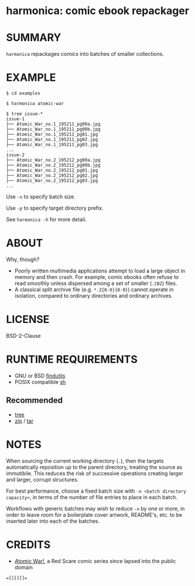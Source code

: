# harmonica: comic ebook repackager

# SUMMARY

`harmonica` repackages comics into batches of smaller collections.

# EXAMPLE

```console
$ cd examples

$ harmonica atomic-war

$ tree issue-*
issue-1
├── Atomic_War_no.1_195211_pg00a.jpg
├── Atomic_War_no.1_195211_pg00b.jpg
├── Atomic_War_no.1_195211_pg01.jpg
├── Atomic_War_no.1_195211_pg02.jpg
├── Atomic_War_no.1_195211_pg03.jpg
...
issue-2
├── Atomic_War_no.2_195212_pg00a.jpg
├── Atomic_War_no.2_195212_pg00b.jpg
├── Atomic_War_no.2_195212_pg01.jpg
├── Atomic_War_no.2_195212_pg02.jpg
├── Atomic_War_no.2_195212_pg03.jpg
...
```

Use `-n` to specify batch size.

Use `-p` to specify target directory prefix.

See `harmonica -h` for more detail.

# ABOUT

Why, though?

* Poorly written multimedia applications attempt to load a large object in memory and then crash. For example, comic ebooks often refuse to read smoothly unless dispersed among a set of smaller (`.CBZ`) files.
* A classical split archive file (e.g. `*.Z{0-9}{0-9}`) cannot operate in isolation, compared to ordinary directories and ordinary archives.

# LICENSE

BSD-2-Clause

# RUNTIME REQUIREMENTS

* GNU or BSD [findutils](https://en.wikipedia.org/wiki/Find_(Unix))
* POSIX compatible [sh](https://pubs.opengroup.org/onlinepubs/9699919799/utilities/sh.html)

## Recommended

* [tree](https://linux.die.net/man/1/tree)
* [zip](https://linux.die.net/man/1/zip) / [tar](https://en.wikipedia.org/wiki/Tar_(computing))

# NOTES

When sourcing the current working directory (`.`), then the targets automatically reposition up to the parent directory, treating the source as immutibile. This reduces the risk of successive operations creating larger and larger, corrupt structures.

For best performance, choose a fixed batch size with `-n <batch directory capacity>`, in terms of the number of file entries to place in each batch.

Workflows with generic batches may wish to reduce `-n` by one or more, in order to leave room for a boilerplate cover artwork, README's, etc. to be inserted later into each of the batches.

# CREDITS

* [Atomic War!](https://en.wikisource.org/wiki/Atomic_War!), a Red Scare comic series since lapsed into the public domain

```text
=[][][]=
```
